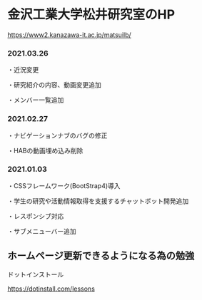 # 金沢工業大学松井研究室のHP

https://www2.kanazawa-it.ac.jp/matsuilb/

### 2021.03.26

・近況変更

・研究紹介の内容、動画変更追加

・メンバー一覧追加

### 2021.02.27

・ナビゲーションナブのバグの修正

・HABの動画埋め込み削除

### 2021.01.03
・CSSフレームワーク(BootStrap4)導入

・学生の研究や活動情報取得を支援するチャットボット開発追加

・レスポンシブ対応

・サブメニューバー追加

## ホームページ更新できるようになる為の勉強

ドットインストール

https://dotinstall.com/lessons

